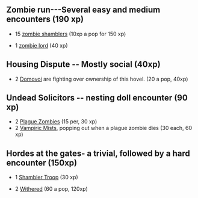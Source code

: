 ## Zombie run---Several easy and medium encounters (190 xp)

- 15 [zombie shamblers](https://2e.aonprd.com/Monsters.aspx?ID=3249&Redirected=1) (10xp a pop for 150 xp)

- 1 [zombie lord](https://2e.aonprd.com/Monsters.aspx?ID=1921) (40 xp)

## Housing Dispute -- Mostly social (40xp)
-  2 [Domovoi](https://2e.aonprd.com/Monsters.aspx?ID=1194) are fighting over ownership of this hovel. (20 a pop, 40xp)

## Undead Solicitors -- nesting doll encounter (90 xp)
- 2 [Plague Zombies](https://2e.aonprd.com/Monsters.aspx?ID=3250&Redirected=1) (15 per, 30 xp)
- 2 [Vampiric Mists](https://2e.aonprd.com/Monsters.aspx?ID=845), popping out when a plague zombie dies (30 each, 60 xp)
## Hordes at the gates- a trivial, followed by a hard encounter (150xp)

- 1 [Shambler Troop](https://2e.aonprd.com/Monsters.aspx?ID=1376) (30 xp)
 
- 2 [Withered](https://2e.aonprd.com/Monsters.aspx?ID=1922) (60 a pop, 120xp)
